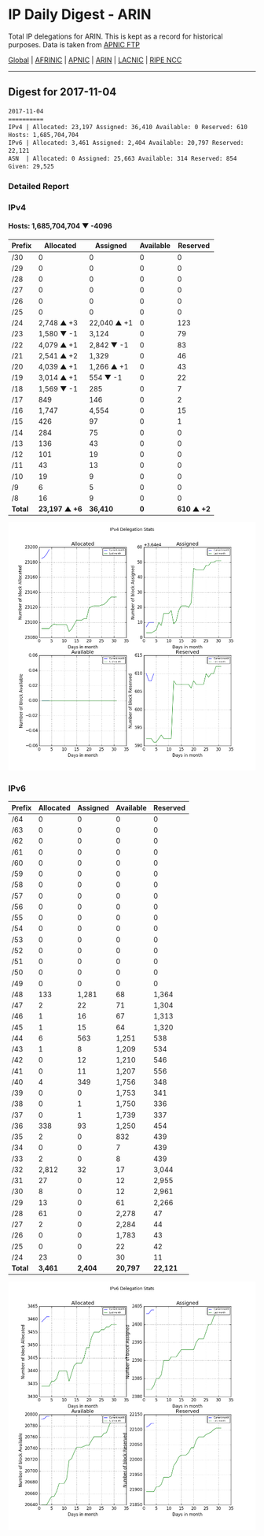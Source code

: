 # IP Daily Digest - ARIN 

Total IP delegations for ARIN. This is kept as a record for historical purposes. Data is taken from [APNIC FTP](https://ftp.apnic.net/)

[Global](https://github.com/csmets/IP-Daily-Digest) | [AFRINIC](https://github.com/csmets/IP-Daily-Digest/tree/master/archives/AFRINIC) | [APNIC](https://github.com/csmets/IP-Daily-Digest/tree/master/archives/APNIC) | [ARIN](https://github.com/csmets/IP-Daily-Digest/tree/master/archives/ARIN) | [LACNIC](https://github.com/csmets/IP-Daily-Digest/tree/master/archives/LACNIC) | [RIPE NCC](https://github.com/csmets/IP-Daily-Digest/tree/master/archives/RIPE_NCC)

---

## Digest for 2017-11-04
```
2017-11-04
==========
IPv4 | Allocated: 23,197 Assigned: 36,410 Available: 0 Reserved: 610 Hosts: 1,685,704,704
IPv6 | Allocated: 3,461 Assigned: 2,404 Available: 20,797 Reserved: 22,121
ASN  | Allocated: 0 Assigned: 25,663 Available: 314 Reserved: 854 Given: 29,525
```

### Detailed Report

### IPv4

#### Hosts: **1,685,704,704 ▼ -4096**

| Prefix | Allocated | Assigned | Available | Reserved |
| ----- | ----- | ----- | ----- | ----- |
| /30 | 0 | 0 | 0 | 0 |
| /29 | 0 | 0 | 0 | 0 |
| /28 | 0 | 0 | 0 | 0 |
| /27 | 0 | 0 | 0 | 0 |
| /26 | 0 | 0 | 0 | 0 |
| /25 | 0 | 0 | 0 | 0 |
| /24 | 2,748 ▲ +3 | 22,040 ▲ +1 | 0 | 123 |
| /23 | 1,580 ▼ -1 | 3,124 | 0 | 79 |
| /22 | 4,079 ▲ +1 | 2,842 ▼ -1 | 0 | 83 |
| /21 | 2,541 ▲ +2 | 1,329 | 0 | 46 |
| /20 | 4,039 ▲ +1 | 1,266 ▲ +1 | 0 | 43 |
| /19 | 3,014 ▲ +1 | 554 ▼ -1 | 0 | 22 |
| /18 | 1,569 ▼ -1 | 285 | 0 | 7 |
| /17 | 849 | 146 | 0 | 2 |
| /16 | 1,747 | 4,554 | 0 | 15 |
| /15 | 426 | 97 | 0 | 1 |
| /14 | 284 | 75 | 0 | 0 |
| /13 | 136 | 43 | 0 | 0 |
| /12 | 101 | 19 | 0 | 0 |
| /11 | 43 | 13 | 0 | 0 |
| /10 | 19 | 9 | 0 | 0 |
| /9 | 6 | 5 | 0 | 0 |
| /8 | 16 | 9 | 0 | 0 |
| **Total** | **23,197 ▲ +6** | **36,410** | **0** | **610 ▲ +2** |

![ipv4-stats](ipv4-figure.png)

### IPv6

| Prefix | Allocated | Assigned | Available | Reserved |
| ----- | ----- | ----- | ----- | ----- |
| /64 | 0 | 0 | 0 | 0 |
| /63 | 0 | 0 | 0 | 0 |
| /62 | 0 | 0 | 0 | 0 |
| /61 | 0 | 0 | 0 | 0 |
| /60 | 0 | 0 | 0 | 0 |
| /59 | 0 | 0 | 0 | 0 |
| /58 | 0 | 0 | 0 | 0 |
| /57 | 0 | 0 | 0 | 0 |
| /56 | 0 | 0 | 0 | 0 |
| /55 | 0 | 0 | 0 | 0 |
| /54 | 0 | 0 | 0 | 0 |
| /53 | 0 | 0 | 0 | 0 |
| /52 | 0 | 0 | 0 | 0 |
| /51 | 0 | 0 | 0 | 0 |
| /50 | 0 | 0 | 0 | 0 |
| /49 | 0 | 0 | 0 | 0 |
| /48 | 133 | 1,281 | 68 | 1,364 |
| /47 | 2 | 22 | 71 | 1,304 |
| /46 | 1 | 16 | 67 | 1,313 |
| /45 | 1 | 15 | 64 | 1,320 |
| /44 | 6 | 563 | 1,251 | 538 |
| /43 | 1 | 8 | 1,209 | 534 |
| /42 | 0 | 12 | 1,210 | 546 |
| /41 | 0 | 11 | 1,207 | 556 |
| /40 | 4 | 349 | 1,756 | 348 |
| /39 | 0 | 0 | 1,753 | 341 |
| /38 | 0 | 1 | 1,750 | 336 |
| /37 | 0 | 1 | 1,739 | 337 |
| /36 | 338 | 93 | 1,250 | 454 |
| /35 | 2 | 0 | 832 | 439 |
| /34 | 0 | 0 | 7 | 439 |
| /33 | 2 | 0 | 8 | 439 |
| /32 | 2,812 | 32 | 17 | 3,044 |
| /31 | 27 | 0 | 12 | 2,955 |
| /30 | 8 | 0 | 12 | 2,961 |
| /29 | 13 | 0 | 61 | 2,266 |
| /28 | 61 | 0 | 2,278 | 47 |
| /27 | 2 | 0 | 2,284 | 44 |
| /26 | 0 | 0 | 1,783 | 43 |
| /25 | 0 | 0 | 22 | 42 |
| /24 | 23 | 0 | 30 | 11 |
| **Total** | **3,461** | **2,404** | **20,797** | **22,121** |

![ipv6-stats](ipv6-figure.png)